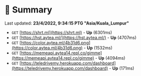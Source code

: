 # 📖 Summary
Last updated: **23/4/2022, 9:34:15 PTG "Asia/Kuala_Lumpur"**

- `GET` [https://shrt.ml](https://shrt.ml) - **Up** (6301ms)
- `GET` [https://hst.aytea.ml/](https://hst.aytea.ml/) - **Up** (4707ms)
- `GET` [https://color.aytea.ml/4b31d6.png](https://color.aytea.ml/4b31d6.png) - **Up** (1532ms)
- `GET` [https://memeapi.aytea14.repl.co/gimme](https://memeapi.aytea14.repl.co/gimme) - **Up** (4094ms)
- `GET` [https://teledrivemy.herokuapp.com/dashboard](https://teledrivemy.herokuapp.com/dashboard) - **Up** (171ms)

